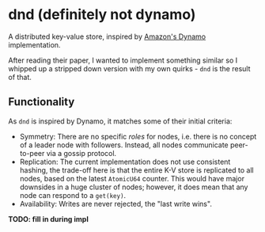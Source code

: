 # dnd (definitely not dynamo)

A distributed key-value store, inspired by [Amazon's Dynamo](https://www.amazon.science/publications/dynamo-amazons-highly-available-key-value-store) implementation.

After reading their paper, I wanted to implement something similar so I whipped up a stripped down version with my own quirks - `dnd` is the result of that.

## Functionality

As `dnd` is inspired by Dynamo, it matches some of their initial criteria:

- Symmetry: There are no specific _roles_ for nodes, i.e. there is no concept of a leader node with followers. Instead, all nodes communicate peer-to-peer via a gossip protocol.
- Replication: The current implementation does not use consistent hashing, the trade-off here is that the entire K-V store is replicated to all nodes, based on the latest `AtomicU64` counter. This would have major downsides in a huge cluster of nodes; however, it does mean that any node can respond to a `get(key)`.
- Availability: Writes are never rejected, the "last write wins".

**TODO: fill in during impl**


